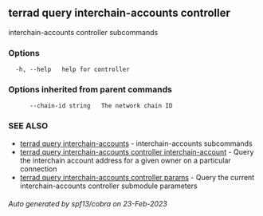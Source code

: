 ## terrad query interchain-accounts controller

interchain-accounts controller subcommands

### Options

```
  -h, --help   help for controller
```

### Options inherited from parent commands

```
      --chain-id string   The network chain ID
```

### SEE ALSO

* [terrad query interchain-accounts](terrad_query_interchain-accounts.md)	 - interchain-accounts subcommands
* [terrad query interchain-accounts controller interchain-account](terrad_query_interchain-accounts_controller_interchain-account.md)	 - Query the interchain account address for a given owner on a particular connection
* [terrad query interchain-accounts controller params](terrad_query_interchain-accounts_controller_params.md)	 - Query the current interchain-accounts controller submodule parameters

###### Auto generated by spf13/cobra on 23-Feb-2023
